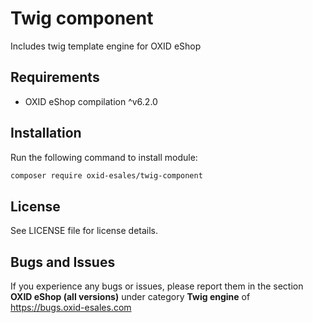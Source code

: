 # Twig component
Includes twig template engine for OXID eShop

## Requirements

* OXID eShop compilation ^v6.2.0

## Installation

Run the following command to install module:

```bash
composer require oxid-esales/twig-component
```

## License

See LICENSE file for license details.

## Bugs and Issues

If you experience any bugs or issues, please report them in the section **OXID eShop (all versions)** under category **Twig engine** of https://bugs.oxid-esales.com
